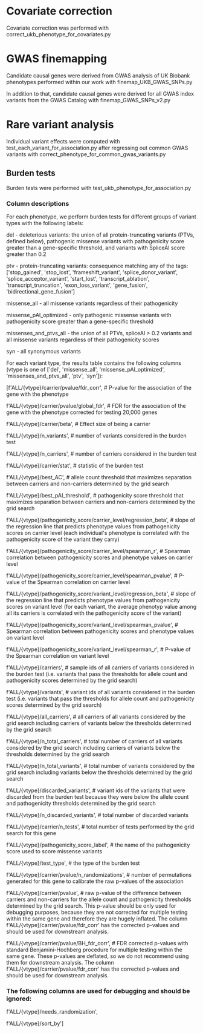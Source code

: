 # Covariate correction 
Covariate correction was performed with correct_ukb_phenotype_for_covariates.py

# GWAS finemapping

Candidate causal genes were derived from GWAS analysis of UK Biobank phenotypes performed within our work with finemap_UKB_GWAS_SNPs.py

In addition to that, candidate causal genes were derived for all GWAS index variants from the GWAS Catalog with finemap_GWAS_SNPs_v2.py

# Rare variant analysis

Individual variant effects were computed with test_each_variant_for_association.py after regressing out common GWAS variants with correct_phenotype_for_common_gwas_variants.py

## Burden tests
Burden tests were performed with test_ukb_phenotype_for_association.py

### Column descriptions
For each phenotype, we perform burden tests for different groups of variant types with the following labels:

del - deleterious variants: the union of all protein-truncating variants (PTVs, defined below), pathogenic missense variants with pathogenicity score greater than a gene-specific threshold, and variants with SpliceAI score greater than 0.2

ptv - protein-truncating variants: consequence matching any of the tags: ['stop_gained', 'stop_lost', 'frameshift_variant', 'splice_donor_variant', 'splice_acceptor_variant', 'start_lost', 'transcript_ablation', 'transcript_truncation', 'exon_loss_variant', 'gene_fusion', 'bidirectional_gene_fusion']

missense_all - all missense variants regardless of their pathogenicity

missense_pAI_optimized - only pathogenic missense variants with pathogenicity score greater than a gene-specific threshold

missenses_and_ptvs_all - the union of all PTVs, spliceAI > 0.2 variants and all missense variants regardless of their pathogenicity scores

syn - all synonymous variants


For each variant type, the results table contains the following columns (vtype is one of ['del', 'missense_all', 'missense_pAI_optimized', 'missenses_and_ptvs_all', 'ptv', 'syn']):


[f'ALL/{vtype}/carrier/pvalue/fdr_corr', # P-value for the association of the gene with the phenotype

 f'ALL/{vtype}/carrier/pvalue/global_fdr', # FDR for the association of the gene with the phenotype corrected for testing 20,000 genes

 f'ALL/{vtype}/carrier/beta', # Effect size of being a carrier

 f'ALL/{vtype}/n_variants', # number of variants considered in the burden test

 f'ALL/{vtype}/n_carriers', # number of carriers considered in the burden test

 f'ALL/{vtype}/carrier/stat', # statistic of the burden test

 f'ALL/{vtype}/best_AC', # allele count threshold that maximizes separation between carriers and non-carriers determined by the grid search

 f'ALL/{vtype}/best_pAI_threshold', # pathogenicity score threshold that maximizes separation between carriers and non-carriers determined by the grid search

 f'ALL/{vtype}/pathogenicity_score/carrier_level/regression_beta', # slope of the regression line that predicts phenotype values from pathogenicity scores on carrier level (each individual's phenotype is correlated with the pathogenicity score of the variant they carry)

 f'ALL/{vtype}/pathogenicity_score/carrier_level/spearman_r', # Spearman correlation between pathogenicity scores and phenotype values on carrier level

 f'ALL/{vtype}/pathogenicity_score/carrier_level/spearman_pvalue', # P-value of the Spearman correlation on carrier level

 f'ALL/{vtype}/pathogenicity_score/variant_level/regression_beta', # slope of the regression line that predicts phenotype values from pathogenicity scores on variant level (for each variant, the average phenotyp value among all its carriers is correlated  with the pathogenicity score of the variant)

 f'ALL/{vtype}/pathogenicity_score/variant_level/spearman_pvalue', # Spearman correlation between pathogenicity scores and phenotype values on variant level

 f'ALL/{vtype}/pathogenicity_score/variant_level/spearman_r', # P-value of the Spearman correlation on variant level

 f'ALL/{vtype}/carriers', # sample ids of all carriers of variants considered in the burden test (i.e. variants that pass the thresholds for allele count and pathogenicity scores determined by the grid search)

 f'ALL/{vtype}/variants', # variant ids of all variants considered in the burden test (i.e. variants that pass the thresholds for allele count and pathogenicity scores determined by the grid search)

 f'ALL/{vtype}/all_carriers', # all carriers of all variants considered by the grid search including carriers of variants below the thresholds determined by the grid search

 f'ALL/{vtype}/n_total_carriers', # total number of carriers of all variants considered by the grid search including carriers of variants below the thresholds determined by the grid search

 f'ALL/{vtype}/n_total_variants', # total number of variants considered by the grid search including variants below the thresholds determined by the grid search

 f'ALL/{vtype}/discarded_variants', # variant ids of the variants that were discarded from the burden test because they were below the allele count and pathogenicity thresholds determined by the grid search

 f'ALL/{vtype}/n_discarded_variants', # total number of discarded variants

 f'ALL/{vtype}/carrier/n_tests', # total number of tests performed by the grid search for this gene

 f'ALL/{vtype}/pathogenicity_score_label', # the name of the pathogenicity score used to score missense variants

 f'ALL/{vtype}/test_type', # the type of the burden test

 f'ALL/{vtype}/carrier/pvalue/n_randomizations', # number of permutations generated for this gene to calibrate the raw p-values of the association

 f'ALL/{vtype}/carrier/pvalue', # raw p-value of the difference between carriers and non-carriers for the allele count and pathogenicity thresholds determined by the grid search. This p-value should be only used for debugging purposes, because they are not corrected for multiple testing within the same gene and therefore they are hugely inflated. The column f'ALL/{vtype}/carrier/pvalue/fdr_corr' has the corrected p-values and should be used for downstream analysis.

 f'ALL/{vtype}/carrier/pvalue/BH_fdr_corr', # FDR corrected p-values with standard Benjamini-Hochberg procedure for multiple testing within the same gene. These p-values are deflated, so we do not recommend using them for downstream analysis. The column f'ALL/{vtype}/carrier/pvalue/fdr_corr' has the corrected p-values and should be used for downstream analysis.

 ### The following columns are used for debugging and should be ignored:
 f'ALL/{vtype}/needs_randomization', 

 f'ALL/{vtype}/sort_by']